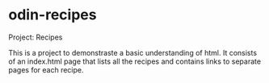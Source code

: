 # odin-recipes
Project: Recipes

This is a project to demonstraste a basic understanding of html. It consists of an index.html page that lists all the recipes and contains links to separate pages for each recipe.